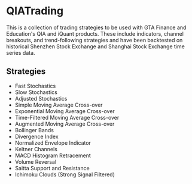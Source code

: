 QIATrading
==========

This is a collection of trading strategies to be used with GTA Finance and Education's
QIA and iQuant products. These include indicators, channel breakouts, and trend-following strategies and have been backtested on historical Shenzhen Stock Exchange and Shanghai Stock Exchange time series data.

Strategies
----------

* Fast Stochastics
* Slow Stochastics
* Adjusted Stochastics
* Simple Moving Average Cross-over
* Exponential Moving Average Cross-over
* Time-Filtered Moving Average Cross-over
* Augmented Moving Average Cross-over
* Bollinger Bands
* Divergence Index
* Normalized Envelope Indicator
* Keltner Channels
* MACD Histogram Retracement
* Volume Reversal
* Saitta Support and Resistance
* Ichimoku Clouds (Strong Signal Filtered)
